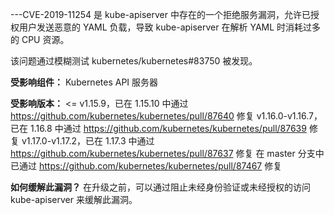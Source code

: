 ---CVE-2019-11254 是 kube-apiserver 中存在的一个拒绝服务漏洞，允许已授权用户发送恶意的 YAML 负载，导致 kube-apiserver 在解析 YAML 时消耗过多的 CPU 资源。

该问题通过模糊测试 kubernetes/kubernetes#83750 被发现。

**受影响组件：**
Kubernetes API 服务器

**受影响版本：**
<= v1.15.9，已在 1.15.10 中通过 https://github.com/kubernetes/kubernetes/pull/87640 修复
v1.16.0-v1.16.7，已在 1.16.8 中通过 https://github.com/kubernetes/kubernetes/pull/87639 修复
v1.17.0-v1.17.2，已在 1.17.3 中通过 https://github.com/kubernetes/kubernetes/pull/87637 修复
在 master 分支中已通过 https://github.com/kubernetes/kubernetes/pull/87467 修复

**如何缓解此漏洞？**
在升级之前，可以通过阻止未经身份验证或未经授权的访问 kube-apiserver 来缓解此漏洞。